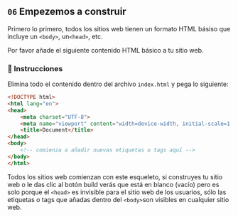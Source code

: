 ## `06` Empezemos a construir

Primero lo primero, todos los sitios web tienen un formato HTML básiso que incluye un `<body>`, un`<head>`, etc.

Por favor añade el siguiente contenido HTML básico a tu sitio web.
 

### 📝 Instrucciones

Elimina todo el contenido dentro del archivo `index.html` y pega lo siguiente:

```html
<!DOCTYPE html>
<html lang="en">
<head>
    <meta charset="UTF-8">
    <meta name="viewport" content="width=device-width, initial-scale=1.0">
    <title>Document</title>
</head>
<body>
    <!-- comienza a añadir nuevas etiquetas o tags aquí -->
</body>
</html>
```

Todos los sitios web comienzan con este esqueleto, si construyes tu sitio web o le das clic al botón build verás que está en blanco (vacío) pero es solo porque el `<head>` es invisible para el sitio web de los usuarios, sólo las etiquetas o tags que añadas dentro del `<body>`son visibles en cualquier sitio web.
